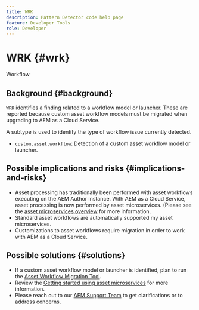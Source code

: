 ```yaml
---
title: WRK
description: Pattern Detector code help page
feature: Developer Tools
role: Developer
---
```


# WRK {#wrk}

Workflow

## Background {#background}

`WRK` identifies a finding related to a workflow model or launcher. These are reported because custom asset workflow models must be migrated when upgrading to AEM as a Cloud Service.

A subtype is used to identify the type of workflow issue currently detected.

* `custom.asset.workflow`: Detection of a custom asset workflow model or launcher.

## Possible implications and risks {#implications-and-risks}

* Asset processing has traditionally been performed with asset workflows executing on the AEM Author instance. With AEM as a Cloud Service, asset processing is now performed by asset microservices. (Please see the [asset microservices overview](https://experienceleague.adobe.com/docs/experience-manager-cloud-service/assets/asset-microservices-overview.html) for more information.
* Standard asset workflows are automatically supported my asset microservices.
* Customizations to asset workflows require migration in order to work with AEM as a Cloud Service.

## Possible solutions {#solutions}

* If a custom asset workflow model or launcher is identified, plan to run the [Asset Workflow Migration Tool](https://experienceleague.adobe.com/docs/experience-manager-cloud-service/moving/refactoring-tools/asset-workflow-migration-tool.html).
* Review the [Getting started using asset microservices](https://experienceleague.adobe.com/docs/experience-manager-cloud-service/assets/manage/asset-microservices-configure-and-use.html) for more information.
* Please reach out to our [AEM Support Team](https://helpx.adobe.com/enterprise/using/support-for-experience-cloud.html) to get clarifications or to address concerns.
